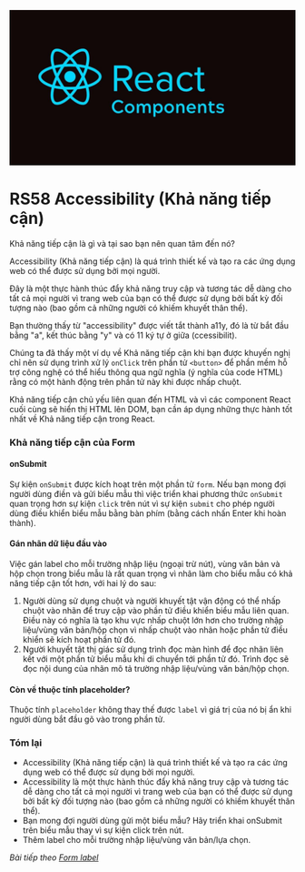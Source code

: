 
![Create-HTML-1](images/components.jpg) 

# RS58 Accessibility (Khả năng tiếp cận)

Khả năng tiếp cận là gì và tại sao bạn nên quan tâm đến nó?

Accessibility (Khả năng tiếp cận) là quá trình thiết kế và tạo ra các ứng dụng web có thể được sử dụng bởi mọi người.

Đây là một thực hành thúc đẩy khả năng truy cập và tương tác dễ dàng cho tất cả mọi người vì trang web của bạn có thể được sử dụng bởi bất kỳ đối tượng nào (bao gồm cả những người có khiếm khuyết thân thể).

Bạn thường thấy từ "accessibility" được viết tắt thành a11y, đó là từ bắt đầu bằng "a", kết thúc bằng "y" và có 11 ký tự ở giữa (ccessibilit).

Chúng ta đã thấy một ví dụ về Khả năng tiếp cận khi bạn được khuyến nghị chỉ nên sử dụng trình xử lý `onClick` trên phần tử `<button>` để phần mềm hỗ trợ công nghệ có thể hiểu thông qua ngữ nghĩa (ý nghĩa của code HTML) rằng có một hành động trên phần tử này khi được nhấp chuột.

Khả năng tiếp cận chủ yếu liên quan đến HTML và vì các component React cuối cùng sẽ hiển thị HTML lên DOM, bạn cần áp dụng những thực hành tốt nhất về Khả năng tiếp cận trong React.

### Khả năng tiếp cận của Form

#### onSubmit

Sự kiện `onSubmit` được kích hoạt trên một phần tử `form`. Nếu bạn mong đợi người dùng điền và gửi biểu mẫu thì việc triển khai phương thức `onSubmit` quan trọng hơn sự kiện `click` trên nút vì sự kiện `submit` cho phép người dùng điều khiển biểu mẫu bằng bàn phím (bằng cách nhấn Enter khi hoàn thành).

#### Gán nhãn dữ liệu đầu vào

Việc gán label cho mỗi trường nhập liệu (ngoại trừ nút), vùng văn bản và hộp chọn trong biểu mẫu là rất quan trọng vì nhãn làm cho biểu mẫu có khả năng tiếp cận tốt hơn, với hai lý do sau:

1. Người dùng sử dụng chuột và người khuyết tật vận động có thể nhấp chuột vào nhãn để truy cập vào phần tử điều khiển biểu mẫu liên quan. Điều này có nghĩa là tạo khu vực nhấp chuột lớn hơn cho trường nhập liệu/vùng văn bản/hộp chọn vì nhấp chuột vào nhãn hoặc phần tử điều khiển sẽ kích hoạt phần tử đó.
2. Người khuyết tật thị giác sử dụng trình đọc màn hình để đọc nhãn liên kết với một phần tử biểu mẫu khi di chuyển tới phần tử đó. Trình đọc sẽ đọc nội dung của nhãn mô tả trường nhập liệu/vùng văn bản/hộp chọn.

#### Còn về thuộc tính placeholder?

Thuộc tính `placeholder` không thay thế được `label` vì giá trị của nó bị ẩn khi người dùng bắt đầu gõ vào trong phần tử.

### Tóm lại

- Accessibility (Khả năng tiếp cận) là quá trình thiết kế và tạo ra các ứng dụng web có thể được sử dụng bởi mọi người.
- Accessibility là một thực hành thúc đẩy khả năng truy cập và tương tác dễ dàng cho tất cả mọi người vì trang web của bạn có thể được sử dụng bởi bất kỳ đối tượng nào (bao gồm cả những người có khiếm khuyết thân thể).
- Bạn mong đợi người dùng gửi một biểu mẫu? Hãy triển khai onSubmit trên biểu mẫu thay vì sự kiện click trên nút.
- Thêm label cho mỗi trường nhập liệu/vùng văn bản/lựa chọn.

*Bài tiếp theo [Form label](/lesson/session/session_59_form_label.md)*